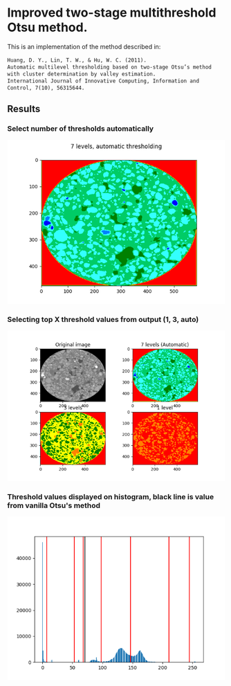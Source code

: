 # Improved two-stage multithreshold Otsu method.

This is an implementation of the method described in:

```
Huang, D. Y., Lin, T. W., & Hu, W. C. (2011).
Automatic multilevel thresholding based on two-stage Otsu’s method with cluster determination by valley estimation.
International Journal of Innovative Computing, Information and Control, 7(10), 56315644.
```

## Results
### Select number of thresholds automatically
![Automatic Thresholding](images/automatic_threshold.png)
### Selecting top X threshold values from output (1, 3, auto)
![Different Levels](images/different_levels.png)
### Threshold values displayed on histogram, black line is value from vanilla Otsu's method
![Thresh Values on Histogram](images/threshold_values_histogram.png)
